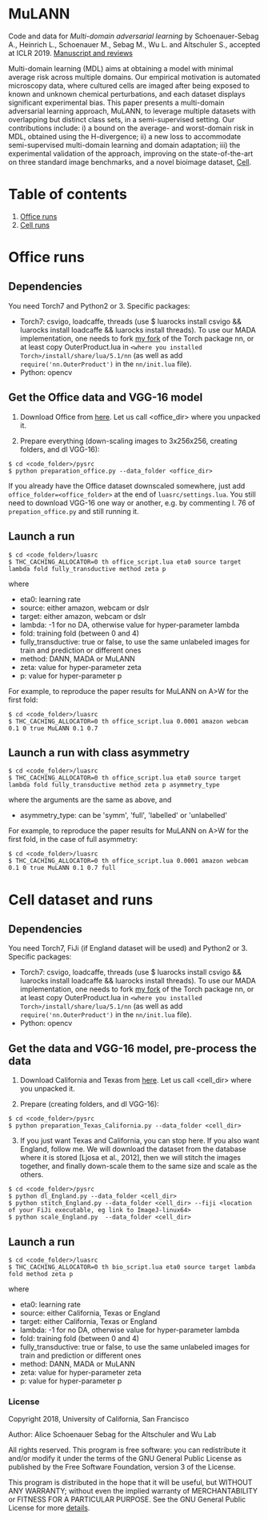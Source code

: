 # MuLANN
Code and data for _Multi-domain adversarial learning_ by Schoenauer-Sebag A., Heinrich L., Schoenauer M., Sebag M., Wu L. and Altschuler S., accepted at ICLR 2019. [Manuscript and reviews](https://openreview.net/forum?id=Sklv5iRqYX)

Multi-domain learning (MDL) aims at obtaining a model with minimal average risk across multiple domains. Our empirical motivation is automated microscopy data, where cultured cells are imaged after being exposed to known and unknown chemical perturbations, and each dataset displays significant experimental bias. This paper presents a multi-domain adversarial learning approach, MuLANN, to leverage multiple datasets with overlapping but distinct class sets, in a semi-supervised setting.
Our contributions include: i) a bound on the average- and worst-domain risk in MDL, obtained using the H-divergence; ii) a new loss to accommodate semi-supervised multi-domain learning and domain adaptation; iii) the experimental validation of the approach, improving on the state-of-the-art on three standard image benchmarks, and a novel bioimage dataset, [Cell](https://drive.google.com/file/d/1pdVC1bQN59uWrp2OgB9sKfFBuKW_UFwv/view?usp=sharing).

# Table of contents

1. [Office runs](#office-runs)
2. [Cell runs](#cell-dataset-and-runs)

# Office runs 

## Dependencies
You need Torch7 and Python2 or 3. Specific packages:

* Torch7: csvigo, loadcaffe, threads (use $ luarocks install csvigo && luarocks install loadcaffe && luarocks install threads). To use our MADA implementation, one needs to fork [my fork](https://github.com/aschoenauer-sebag/nn) of the Torch package nn, or at least copy OuterProduct.lua in `<where you installed Torch>/install/share/lua/5.1/nn` (as well as add `require('nn.OuterProduct')` in the `nn/init.lua` file).
* Python: opencv

## Get the Office data and VGG-16 model
1. Download Office from [here](https://drive.google.com/file/d/0B4IapRTv9pJ1WGZVd1VDMmhwdlE). Let us call <office_dir> where you unpacked it.

2. Prepare everything (down-scaling images to 3x256x256, creating folders, and dl VGG-16):
```
$ cd <code_folder>/pysrc
$ python preparation_office.py --data_folder <office_dir>
```

If you already have the Office dataset downscaled somewhere, just add `office_folder=<office_folder>` at the end of `luasrc/settings.lua`. You still need to download VGG-16 one way or another, e.g. by commenting l. 76 of `prepation_office.py` and still running it.
## Launch a run
```
$ cd <code_folder>/luasrc
$ THC_CACHING_ALLOCATOR=0 th office_script.lua eta0 source target lambda fold fully_transductive method zeta p
```
where
* eta0: learning rate
* source: either amazon, webcam or dslr
* target: either amazon, webcam or dslr
* lambda: -1 for no DA, otherwise value for hyper-parameter lambda
* fold: training fold (between 0 and 4)
* fully_transductive: true or false, to use the same unlabeled images for train and prediction or different ones
* method: DANN, MADA or MuLANN
* zeta: value for hyper-parameter zeta
* p: value for hyper-parameter p

For example, to reproduce the paper results for MuLANN on A>W for the first fold:
```
$ cd <code_folder>/luasrc
$ THC_CACHING_ALLOCATOR=0 th office_script.lua 0.0001 amazon webcam 0.1 0 true MuLANN 0.1 0.7
```
## Launch a run with class asymmetry
```
$ cd <code_folder>/luasrc
$ THC_CACHING_ALLOCATOR=0 th office_script.lua eta0 source target lambda fold fully_transductive method zeta p asymmetry_type
```
where the arguments are the same as above, and
* asymmetry_type: can be 'symm', 'full', 'labelled' or 'unlabelled'

For example, to reproduce the paper results for MuLANN on A>W for the first fold, in the case of full asymmetry:
```
$ cd <code_folder>/luasrc
$ THC_CACHING_ALLOCATOR=0 th office_script.lua 0.0001 amazon webcam 0.1 0 true MuLANN 0.1 0.7 full
```

# Cell dataset and runs
## Dependencies
You need Torch7, FiJi (if England dataset will be used) and Python2 or 3. Specific packages:

* Torch7: csvigo, loadcaffe, threads (use $ luarocks install csvigo && luarocks install loadcaffe && luarocks install threads). To use our MADA implementation, one needs to fork [my fork](https://github.com/aschoenauer-sebag/nn) of the Torch package nn, or at least copy OuterProduct.lua in `<where you installed Torch>/install/share/lua/5.1/nn` (as well as add `require('nn.OuterProduct')` in the `nn/init.lua` file).
* Python: opencv

## Get the data and VGG-16 model, pre-process the data
1. Download California and Texas from [here](https://drive.google.com/file/d/1pdVC1bQN59uWrp2OgB9sKfFBuKW_UFwv/view?usp=sharing). Let us call <cell_dir> where you unpacked it.

2. Prepare (creating folders, and dl VGG-16):
```
$ cd <code_folder>/pysrc
$ python preparation_Texas_California.py --data_folder <cell_dir>
```

3. If you just want Texas and California, you can stop here. If you also want England, follow me. We will download the dataset from the database where it is stored [Ljosa et al., 2012],
then we will stitch the images together, and finally down-scale them to the same size and scale as the others.
```
$ cd <code_folder>/pysrc
$ python dl_England.py --data_folder <cell_dir>
$ python stitch_England.py --data_folder <cell_dir> --fiji <location of your FiJi executable, eg link to ImageJ-linux64>
$ python scale_England.py  --data_folder <cell_dir>
```

## Launch a run
```
$ cd <code_folder>/luasrc
$ THC_CACHING_ALLOCATOR=0 th bio_script.lua eta0 source target lambda fold method zeta p
```
where
* eta0: learning rate
* source: either California, Texas or England
* target: either California, Texas or England
* lambda: -1 for no DA, otherwise value for hyper-parameter lambda
* fold: training fold (between 0 and 4)
* fully_transductive: true or false, to use the same unlabeled images for train and prediction or different ones
* method: DANN, MADA or MuLANN
* zeta: value for hyper-parameter zeta
* p: value for hyper-parameter p

### License
Copyright 2018, University of California, San Francisco

Author: Alice Schoenauer Sebag for the Altschuler and Wu Lab

All rights reserved.
This program is free software: you can redistribute it and/or modify it under the terms of the GNU General Public License as published by the Free Software Foundation, version 3 of the License.

This program is distributed in the hope that it will be useful, but WITHOUT ANY WARRANTY; without even the implied warranty of MERCHANTABILITY or FITNESS FOR A PARTICULAR PURPOSE.  See the
GNU General Public License for more [details](http://www.gnu.org/licenses/).

